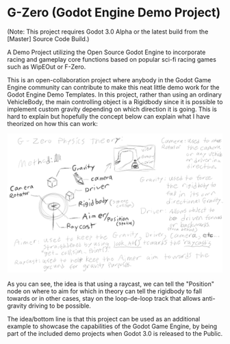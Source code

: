 # G-Zero (Godot Engine Demo Project)
(Note: This project requires Godot 3.0 Alpha or the latest build from the [Master] Source Code Build.)

A Demo Project utilizing the Open Source Godot Engine to incorporate racing and gameplay core functions based on popular sci-fi racing games such as WipEOut or F-Zero.

This is an open-collaboration project where anybody in the Godot Game Engine community can contribute to make this neat little demo work for the Godot Engine Demo Templates. In this project, rather than using an ordinary VehicleBody, the main controlling object is a Rigidbody since it is possible to implement custom gravity depending on which direction it is going. This is hard to explain but hopefully the concept below can explain what I have theorized on how this can work:

![Theory](https://github.com/Corruptinator/G-Zero/blob/master/Concept_Art/G-Zero%20Physics%20Method.png)

As you can see, the idea is that using a raycast, we can tell the "Position" node on where to aim for which in theory can tell the rigidbody to fall towards or in other cases, stay on the loop-de-loop track that allows anti-gravity driving to be possible.

The idea/bottom line is that this project can be used as an additional example to showcase the capabilities of the Godot Game Engine, by being part of the included demo projects when Godot 3.0 is released to the Public.

